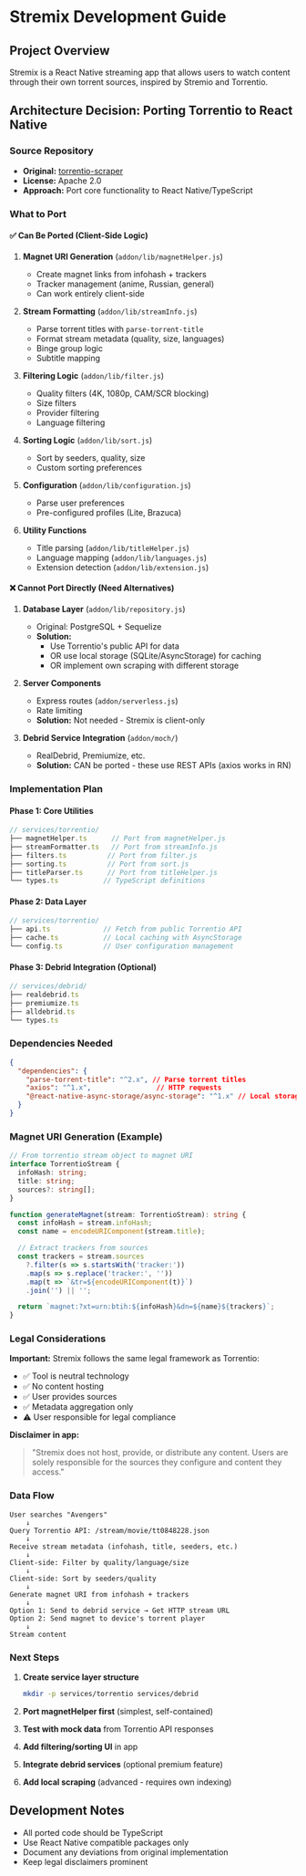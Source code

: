 # Stremix Development Guide

## Project Overview
Stremix is a React Native streaming app that allows users to watch content through their own torrent sources, inspired by Stremio and Torrentio.

## Architecture Decision: Porting Torrentio to React Native

### Source Repository
- **Original:** [torrentio-scraper](https://github.com/TheBeastLT/torrentio-scraper)
- **License:** Apache 2.0
- **Approach:** Port core functionality to React Native/TypeScript

### What to Port

#### ✅ **Can Be Ported (Client-Side Logic)**

1. **Magnet URI Generation** (`addon/lib/magnetHelper.js`)
   - Create magnet links from infohash + trackers
   - Tracker management (anime, Russian, general)
   - Can work entirely client-side

2. **Stream Formatting** (`addon/lib/streamInfo.js`)
   - Parse torrent titles with `parse-torrent-title`
   - Format stream metadata (quality, size, languages)
   - Binge group logic
   - Subtitle mapping

3. **Filtering Logic** (`addon/lib/filter.js`)
   - Quality filters (4K, 1080p, CAM/SCR blocking)
   - Size filters
   - Provider filtering
   - Language filtering

4. **Sorting Logic** (`addon/lib/sort.js`)
   - Sort by seeders, quality, size
   - Custom sorting preferences

5. **Configuration** (`addon/lib/configuration.js`)
   - Parse user preferences
   - Pre-configured profiles (Lite, Brazuca)

6. **Utility Functions**
   - Title parsing (`addon/lib/titleHelper.js`)
   - Language mapping (`addon/lib/languages.js`)
   - Extension detection (`addon/lib/extension.js`)

#### ❌ **Cannot Port Directly (Need Alternatives)**

1. **Database Layer** (`addon/lib/repository.js`)
   - Original: PostgreSQL + Sequelize
   - **Solution:**
     - Use Torrentio's public API for data
     - OR use local storage (SQLite/AsyncStorage) for caching
     - OR implement own scraping with different storage

2. **Server Components**
   - Express routes (`addon/serverless.js`)
   - Rate limiting
   - **Solution:** Not needed - Stremix is client-only

3. **Debrid Service Integration** (`addon/moch/`)
   - RealDebrid, Premiumize, etc.
   - **Solution:** CAN be ported - these use REST APIs (axios works in RN)

### Implementation Plan

#### Phase 1: Core Utilities
```typescript
// services/torrentio/
├── magnetHelper.ts      // Port from magnetHelper.js
├── streamFormatter.ts   // Port from streamInfo.js
├── filters.ts          // Port from filter.js
├── sorting.ts          // Port from sort.js
├── titleParser.ts      // Port from titleHelper.js
└── types.ts           // TypeScript definitions
```

#### Phase 2: Data Layer
```typescript
// services/torrentio/
├── api.ts             // Fetch from public Torrentio API
├── cache.ts           // Local caching with AsyncStorage
└── config.ts          // User configuration management
```

#### Phase 3: Debrid Integration (Optional)
```typescript
// services/debrid/
├── realdebrid.ts
├── premiumize.ts
├── alldebrid.ts
└── types.ts
```

### Dependencies Needed

```json
{
  "dependencies": {
    "parse-torrent-title": "^2.x", // Parse torrent titles
    "axios": "^1.x",                // HTTP requests
    "@react-native-async-storage/async-storage": "^1.x" // Local storage
  }
}
```

### Magnet URI Generation (Example)

```typescript
// From torrentio stream object to magnet URI
interface TorrentioStream {
  infoHash: string;
  title: string;
  sources?: string[];
}

function generateMagnet(stream: TorrentioStream): string {
  const infoHash = stream.infoHash;
  const name = encodeURIComponent(stream.title);

  // Extract trackers from sources
  const trackers = stream.sources
    ?.filter(s => s.startsWith('tracker:'))
    .map(s => s.replace('tracker:', ''))
    .map(t => `&tr=${encodeURIComponent(t)}`)
    .join('') || '';

  return `magnet:?xt=urn:btih:${infoHash}&dn=${name}${trackers}`;
}
```

### Legal Considerations

**Important:** Stremix follows the same legal framework as Torrentio:
- ✅ Tool is neutral technology
- ✅ No content hosting
- ✅ User provides sources
- ✅ Metadata aggregation only
- ⚠️ User responsible for legal compliance

**Disclaimer in app:**
> "Stremix does not host, provide, or distribute any content. Users are solely responsible for the sources they configure and content they access."

### Data Flow

```
User searches "Avengers"
    ↓
Query Torrentio API: /stream/movie/tt0848228.json
    ↓
Receive stream metadata (infohash, title, seeders, etc.)
    ↓
Client-side: Filter by quality/language/size
    ↓
Client-side: Sort by seeders/quality
    ↓
Generate magnet URI from infohash + trackers
    ↓
Option 1: Send to debrid service → Get HTTP stream URL
Option 2: Send magnet to device's torrent player
    ↓
Stream content
```

### Next Steps

1. **Create service layer structure**
   ```bash
   mkdir -p services/torrentio services/debrid
   ```

2. **Port magnetHelper first** (simplest, self-contained)

3. **Test with mock data** from Torrentio API responses

4. **Add filtering/sorting UI** in app

5. **Integrate debrid services** (optional premium feature)

6. **Add local scraping** (advanced - requires own indexing)

## Development Notes

- All ported code should be TypeScript
- Use React Native compatible packages only
- Document any deviations from original implementation
- Keep legal disclaimers prominent
